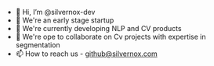 - 👋 Hi, I’m @silvernox-dev
- 👀 We're an early stage startup
- 🌱 We're currently developing NLP and CV products
- 💞️ We're ope to collaborate on Cv projects with expertise in segmentation 
- 📫 How to reach us - github@silvernox.com

<!---
silvernox-dev/silvernox-dev is a ✨ special ✨ repository because its `README.md` (this file) appears on your GitHub profile.
You can click the Preview link to take a look at your changes.
--->
